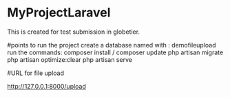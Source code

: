 # MyProjectLaravel
This is created for test submission in globetier.

#points to run the project
create a database named with : demofileupload
run the commands:
composer install / composer update
php artisan migrate
php artisan optimize:clear
php artisan serve

#URL for file upload

http://127.0.0.1:8000/upload

